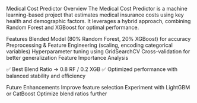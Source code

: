 Medical Cost Predictor
Overview
The Medical Cost Predictor is a machine learning-based project that estimates medical insurance costs using key health and demographic factors. It leverages a hybrid approach, combining Random Forest and XGBoost for optimal performance.

Features
Blended Model (80% Random Forest, 20% XGBoost) for accuracy
Preprocessing & Feature Engineering (scaling, encoding categorical variables)
Hyperparameter tuning using GridSearchCV
Cross-validation for better generalization
Feature Importance Analysis

✅ Best Blend Ratio → 0.8 RF / 0.2 XGB ✅ Optimized performance with balanced stability and efficiency

Future Enhancements
Improve feature selection
Experiment with LightGBM or CatBoost
Optimize blend ratios further
